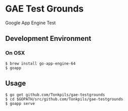 # GAE Test Grounds
Google App Engine Test

## Development Environment

### On OSX

```
$ brew install go-app-engine-64
$ goapp
```

## Usage

```
$ go get github.com/Tonkpils/gae-testgrounds
$ cd $GOPATH/src/github.com/Tonkpils/gae-testgrounds
$ goapp serve
```




